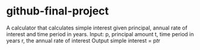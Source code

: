 # github-final-project
A calculator that calculates simple interest given principal, annual rate of interest and time period in years.
Input:
   p, principal amount
   t, time period in years
   r, the annual rate of interest
Output
   simple interest = p*t*r
